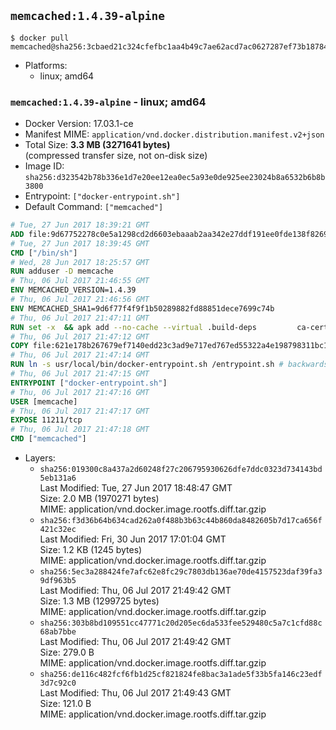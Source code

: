 ## `memcached:1.4.39-alpine`

```console
$ docker pull memcached@sha256:3cbaed21c324cfefbc1aa4b49c7ae62acd7ac0627287ef73b1878484b76f856f
```

-	Platforms:
	-	linux; amd64

### `memcached:1.4.39-alpine` - linux; amd64

-	Docker Version: 17.03.1-ce
-	Manifest MIME: `application/vnd.docker.distribution.manifest.v2+json`
-	Total Size: **3.3 MB (3271641 bytes)**  
	(compressed transfer size, not on-disk size)
-	Image ID: `sha256:d323542b78b336e1d7e20ee12ea0ec5a93e0de925ee23024b8a6532b6b8b3800`
-	Entrypoint: `["docker-entrypoint.sh"]`
-	Default Command: `["memcached"]`

```dockerfile
# Tue, 27 Jun 2017 18:39:21 GMT
ADD file:9d67752278c0e5a1298cd2d6603ebaaab2aa342e27ddf191ee0fde138f82698c in / 
# Tue, 27 Jun 2017 18:39:45 GMT
CMD ["/bin/sh"]
# Wed, 28 Jun 2017 18:25:57 GMT
RUN adduser -D memcache
# Thu, 06 Jul 2017 21:46:55 GMT
ENV MEMCACHED_VERSION=1.4.39
# Thu, 06 Jul 2017 21:46:56 GMT
ENV MEMCACHED_SHA1=9d6f77f4f9f1b50289882fd88851dece7699c74b
# Thu, 06 Jul 2017 21:47:11 GMT
RUN set -x 	&& apk add --no-cache --virtual .build-deps 		ca-certificates 		coreutils 		cyrus-sasl-dev 		dpkg-dev dpkg 		gcc 		libc-dev 		libevent-dev 		libressl 		linux-headers 		make 		perl 		tar 	&& wget -O memcached.tar.gz "https://memcached.org/files/memcached-$MEMCACHED_VERSION.tar.gz" 	&& echo "$MEMCACHED_SHA1  memcached.tar.gz" | sha1sum -c - 	&& mkdir -p /usr/src/memcached 	&& tar -xzf memcached.tar.gz -C /usr/src/memcached --strip-components=1 	&& rm memcached.tar.gz 	&& cd /usr/src/memcached 	&& ./configure 		--build="$(dpkg-architecture --query DEB_BUILD_GNU_TYPE)" 		--enable-sasl 	&& make -j "$(nproc)" 	&& make install 	&& cd / && rm -rf /usr/src/memcached 	&& runDeps="$( 		scanelf --needed --nobanner --recursive /usr/local 			| awk '{ gsub(/,/, "\nso:", $2); print "so:" $2 }' 			| sort -u 			| xargs -r apk info --installed 			| sort -u 	)" 	&& apk add --virtual .memcached-rundeps $runDeps 	&& apk del .build-deps 	&& memcached -V
# Thu, 06 Jul 2017 21:47:12 GMT
COPY file:621e178b267679ef7140edd23c3ad9e717ed767ed55322a4e198798311bc1d36 in /usr/local/bin/ 
# Thu, 06 Jul 2017 21:47:14 GMT
RUN ln -s usr/local/bin/docker-entrypoint.sh /entrypoint.sh # backwards compat
# Thu, 06 Jul 2017 21:47:15 GMT
ENTRYPOINT ["docker-entrypoint.sh"]
# Thu, 06 Jul 2017 21:47:16 GMT
USER [memcache]
# Thu, 06 Jul 2017 21:47:17 GMT
EXPOSE 11211/tcp
# Thu, 06 Jul 2017 21:47:18 GMT
CMD ["memcached"]
```

-	Layers:
	-	`sha256:019300c8a437a2d60248f27c206795930626dfe7ddc0323d734143bd5eb131a6`  
		Last Modified: Tue, 27 Jun 2017 18:48:47 GMT  
		Size: 2.0 MB (1970271 bytes)  
		MIME: application/vnd.docker.image.rootfs.diff.tar.gzip
	-	`sha256:f3d36b64b634cad262a0f488b3b63c44b860da8482605b7d17ca656f421c32ec`  
		Last Modified: Fri, 30 Jun 2017 17:01:04 GMT  
		Size: 1.2 KB (1245 bytes)  
		MIME: application/vnd.docker.image.rootfs.diff.tar.gzip
	-	`sha256:5ec3a288424fe7afc62e8fc29c7803db136ae70de4157523daf39fa39df963b5`  
		Last Modified: Thu, 06 Jul 2017 21:49:42 GMT  
		Size: 1.3 MB (1299725 bytes)  
		MIME: application/vnd.docker.image.rootfs.diff.tar.gzip
	-	`sha256:303b8bd109551cc47771c20d205ec6da533fee529480c5a7c1cfd88c68ab7bbe`  
		Last Modified: Thu, 06 Jul 2017 21:49:42 GMT  
		Size: 279.0 B  
		MIME: application/vnd.docker.image.rootfs.diff.tar.gzip
	-	`sha256:de116c482fcf6fb1d25cf821824fe8bac3a1ade5f33b5fa146c23edf3d7c92c0`  
		Last Modified: Thu, 06 Jul 2017 21:49:43 GMT  
		Size: 121.0 B  
		MIME: application/vnd.docker.image.rootfs.diff.tar.gzip
